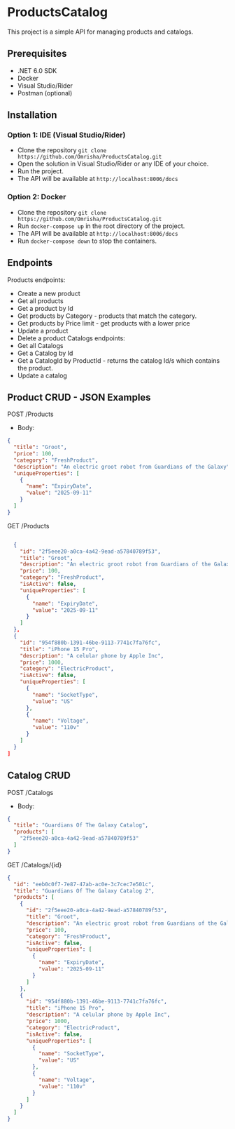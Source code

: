 # ProductsCatalog

This project is a simple API for managing products and catalogs.

## Prerequisites
- .NET 6.0 SDK
- Docker
- Visual Studio/Rider
- Postman (optional)

## Installation

### Option 1: IDE (Visual Studio/Rider)
- Clone the repository `git clone https://github.com/Omrisha/ProductsCatalog.git`
- Open the solution in Visual Studio/Rider or any IDE of your choice.
- Run the project.
- The API will be available at `http://localhost:8006/docs`

### Option 2: Docker
- Clone the repository `git clone https://github.com/Omrisha/ProductsCatalog.git`
- Run `docker-compose up` in the root directory of the project.
- The API will be available at `http://localhost:8006/docs`
- Run `docker-compose down` to stop the containers.


## Endpoints
Products endpoints:
- Create a new product
- Get all products
- Get a product by Id
- Get products by Category - products that match the category.
- Get products by Price limit - get products with a lower price
- Update a product
- Delete a product
Catalogs endpoints:
- Get all Catalogs
- Get a Catalog by Id
- Get a CatalogId by ProductId - returns the catalog Id/s which contains the product.
- Update a catalog


## Product CRUD - JSON Examples

POST /Products 
- Body:
```json
{
  "title": "Groot",
  "price": 100,
  "category": "FreshProduct",
  "description": "An electric groot robot from Guardians of the Galaxy",
  "uniqueProperties": [
    {
      "name": "ExpiryDate",
      "value": "2025-09-11"
    }
  ]
}
```

GET /Products
```json

  {
    "id": "2f5eee20-a0ca-4a42-9ead-a57840789f53",
    "title": "Groot",
    "description": "An electric groot robot from Guardians of the Galaxy",
    "price": 100,
    "category": "FreshProduct",
    "isActive": false,
    "uniqueProperties": [
      {
        "name": "ExpiryDate",
        "value": "2025-09-11"
      }
    ]
  },
  {
    "id": "954f880b-1391-46be-9113-7741c7fa76fc",
    "title": "iPhone 15 Pro",
    "description": "A celular phone by Apple Inc",
    "price": 1000,
    "category": "ElectricProduct",
    "isActive": false,
    "uniqueProperties": [
      {
        "name": "SocketType",
        "value": "US"
      },
      {
        "name": "Voltage",
        "value": "110v"
      }
    ]
  }
]
```

## Catalog CRUD

POST /Catalogs
- Body:
```json
{
  "title": "Guardians Of The Galaxy Catalog",
  "products": [
    "2f5eee20-a0ca-4a42-9ead-a57840789f53"
  ]
}
```

GET /Catalogs/{id}
```json
{
  "id": "eeb0c0f7-7e87-47ab-ac0e-3c7cec7e501c",
  "title": "Guardians Of The Galaxy Catalog 2",
  "products": [
    {
      "id": "2f5eee20-a0ca-4a42-9ead-a57840789f53",
      "title": "Groot",
      "description": "An electric groot robot from Guardians of the Galaxy",
      "price": 100,
      "category": "FreshProduct",
      "isActive": false,
      "uniqueProperties": [
        {
          "name": "ExpiryDate",
          "value": "2025-09-11"
        }
      ]
    },
    {
      "id": "954f880b-1391-46be-9113-7741c7fa76fc",
      "title": "iPhone 15 Pro",
      "description": "A celular phone by Apple Inc",
      "price": 1000,
      "category": "ElectricProduct",
      "isActive": false,
      "uniqueProperties": [
        {
          "name": "SocketType",
          "value": "US"
        },
        {
          "name": "Voltage",
          "value": "110v"
        }
      ]
    }
  ]
}
```

